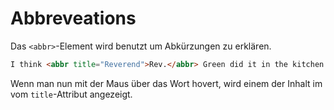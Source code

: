 # Abbreveations

Das `<abbr>`-Element wird benutzt um Abkürzungen zu erklären.

```HTML
I think <abbr title="Reverend">Rev.</abbr> Green did it in the kitchen with the chainsaw.
```

Wenn man nun mit der Maus über das Wort hovert, wird einem der Inhalt im vom `title`-Attribut angezeigt.